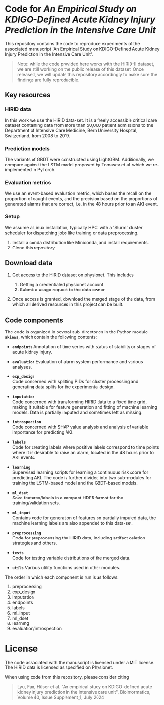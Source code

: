 # Code for *An Empirical Study on KDIGO-Defined Acute Kidney Injury Prediction in the Intensive Care Unit*

This repository contains the code to reproduce experiments
of the associated manuscript 'An Empirical Study on KDIGO-Defined Acute Kidney Injury 
Prediction in the Intensive Care Unit'.

> Note: while the code provided here works with the HiRID-II dataset, we are still working on the public release of this dataset. Once released, we will update this repository accordingly to make sure the findings are fully reproducible.

## Key resources

### HiRID data

In this work we use the HiRID data-set. It is a freely accessible critical care dataset
containing data from more than 50,000 patient admissions to the Department
of Intensive Care Medicine, Bern University Hospital, Switzerland, from 2008
to 2019.

### Prediction models

The variants of GBDT were constructed using LightGBM.
Additionally, we compare against the LSTM model proposed
by Tomasev et al. which we re-implemented in PyTorch.

### Evaluation metrics

We use an event-based evaluation metric, which bases the recall on the proportion of
caught events, and the precision based on the proportions of generated
alarms that are correct, i.e. in the 48 hours prior to an AKI event.

### Setup

We assume a Linux installation, typically HPC, with a 'Slurm' cluster
scheduler for dispatching jobs like training or data preprocessing.

1. Install a conda distribution like Miniconda, and install requirements.
2. Clone this repository.

## Download data

1. Get access to the HiRID dataset on physionet. This includes
   1. Getting a credentialed physionet account
   2. Submit a usage request to the data owner

2. Once access is granted, download the merged stage of the data,
   from which all derived resources in this project can be built.

## Code components

The code is organized in several sub-directories in the Python module
**`akiews`**, which contain the following contents:

* **`endpoints`**
Annotation of time series with status of stability or stages of acute kidney injury.

* **`evaluation`** 
Evaluation of alarm system performance and various analyses.

* **`exp_design`**  
Code concerned with splitting PIDs for cluster processing and generating data
splits for the experimental design.

* **`imputation`**  
Code concerned with transforming HIRID data to a fixed time grid, making it suitable for 
feature generation and fitting of machine learning models. Data is partially imputed
and sometimes left as missing.

* **`introspection`**  
Code concerned with SHAP value analysis and analysis of variable importance for predicting AKI.

* **`labels`**  
Code for creating labels where positive labels correspond to time points where it 
is desirable to raise an alarm, located in the 48 hours prior to AKI events.

* **`learning`**  
Supervised learning scripts for learning a continuous risk score for predicting AKI. The
code is further divided into two sub-modules for training the LSTM-based model and the
GBDT-based models.

* **`ml_dset`**  
Save features/labels in a compact HDF5 format for the training/validation sets.

* **`ml_input`**  
Contains code for generation of features on partially imputed data, the machine learning
labels are also appended to this data-set.

* **`preprocessing`**  
Code for preprocessing the HIRID data, including artifact deletion strategies and others.

* **`tests`**  
Code for testing variable distributions of the merged data.

* **`utils`**
Various utility functions used in other modules.

The order in which each component is run is as follows:
1. preprocessing
2. exp_design
3. imputation 
4. endpoints
5. labels
6. ml_input
7. ml_dset
8. learning
9. evaluation/introspection

# License

The code associated with the manuscript is licensed under
a MIT license. The HiRID data is licensed as specified on
Physionet.

When using code from this repository, please consider citing

> Lyu, Fan, Hüser et al. "An empirical study on KDIGO-defined acute kidney injury prediction in the intensive care unit", Bioinformatics, Volume 40, Issue Supplement_1, July 2024








